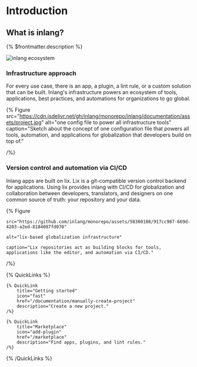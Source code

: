# Introduction

## What is inlang?

{% $frontmatter.description %}

![inlang ecosystem](https://cdn.jsdelivr.net/gh/inlang/monorepo/inlang/documentation/assets/ecosystem.jpg)

### Infrastructure approach

For every use case, there is an app, a plugin, a lint rule, or a custom solution that can be built. Inlang's infrastructure powers an ecosystem of tools, applications, best practices, and automations for organizations to go global.

{% Figure
src="https://cdn.jsdelivr.net/gh/inlang/monorepo/inlang/documentation/assets/project.jpg"
alt="one config file to power all infrastructure tools"
caption="Sketch about the concept of one configuration file that powers all tools, automation, and applications for globalization that developers build on top of."

/%}

### Version control and automation via CI/CD

Inlang apps are built on lix. Lix is a git-compatible version control backend for applications. Using lix provides inlang with CI/CD for globalization and collaboration between developers, translators, and designers on one common source of truth: your repository and your data.

{% Figure

    src="https://github.com/inlang/monorepo/assets/58360188/917cc987-669d-4203-a2ed-8184087fd070"

    alt="lix-based globalization infrastructure"

    caption="Lix repositories act as building blocks for tools, applications like the editor, and automation via CI/CD."

/%}

{% QuickLinks %}

    {% QuickLink
        title="Getting started"
        icon="fast"
        href="/documentation/manually-create-project"
        description="Create a new project."
    /%}

    {% QuickLink
        title="Marketplace"
        icon="add-plugin"
        href="/marketplace"
        description="Find apps, plugins, and lint rules."
    /%}

{% /QuickLinks %}
